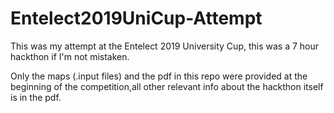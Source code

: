 # Entelect2019UniCup-Attempt
This was my attempt at the Entelect 2019 University Cup, this was a 7 hour hackthon if I'm not mistaken.

Only the maps (.input files) and the pdf in this repo were provided at the beginning of the competition,all other relevant info about the hackthon itself is in the pdf.
